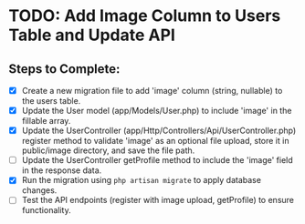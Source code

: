 # TODO: Add Image Column to Users Table and Update API

## Steps to Complete:
- [x] Create a new migration file to add 'image' column (string, nullable) to the users table.
- [x] Update the User model (app/Models/User.php) to include 'image' in the fillable array.
- [x] Update the UserController (app/Http/Controllers/Api/UserController.php) register method to validate 'image' as an optional file upload, store it in public/image directory, and save the file path.
- [ ] Update the UserController getProfile method to include the 'image' field in the response data.
- [x] Run the migration using `php artisan migrate` to apply database changes.
- [ ] Test the API endpoints (register with image upload, getProfile) to ensure functionality.
